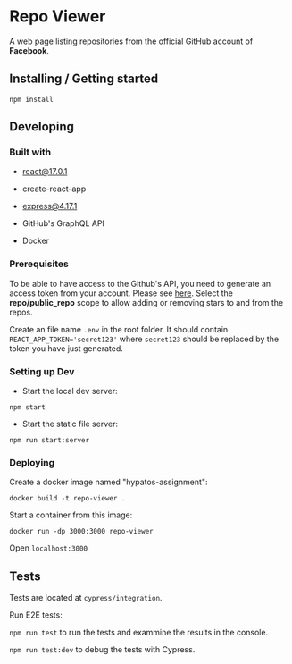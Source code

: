 # Repo Viewer

A web page listing repositories from the official GitHub account of <b>Facebook</b>.

## Installing / Getting started

`npm install`

## Developing

### Built with

- react@17.0.1

- create-react-app

- express@4.17.1

- GitHub's GraphQL API

- Docker

### Prerequisites

To be able to have access to the Github's API, you need to generate an access token from your account. Please see
[here](https://github.com/settings/tokens). Select the <b>repo/public_repo</b> scope to allow adding or removing stars
to and from the repos.

Create an file name `.env` in the root folder. It should contain `REACT_APP_TOKEN='secret123'` where `secret123`
should be replaced by the token you have just generated.

### Setting up Dev

- Start the local dev server:

`npm start`

- Start the static file server:

`npm run start:server`

### Deploying

Create a docker image named "hypatos-assignment":

`docker build -t repo-viewer .`

Start a container from this image:

`docker run -dp 3000:3000 repo-viewer`

Open `localhost:3000`

## Tests

Tests are located at `cypress/integration`.

Run E2E tests:

`npm run test` to run the tests and exammine the results in the console.

`npm run test:dev` to debug the tests with Cypress.
